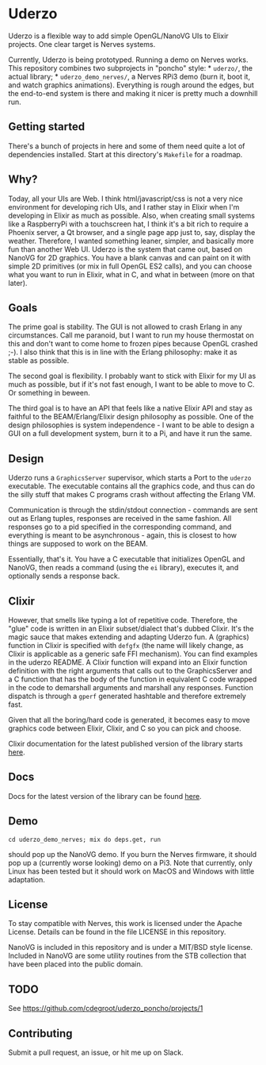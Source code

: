 # Uderzo

Uderzo is a flexible way to add simple OpenGL/NanoVG UIs to Elixir
projects. One clear target is Nerves systems.

Currently, Uderzo is being prototyped. Running a demo on Nerves
works. This repository combines two subprojects in "poncho" style: *
`uderzo/`, the actual library; * `uderzo_demo_nerves/`, a Nerves RPi3
demo (burn it, boot it, and watch graphics animations).  Everything is
rough around the edges, but the end-to-end system is there and making
it nicer is pretty much a downhill run.

## Getting started

There's a bunch of projects in here and some of them need quite a lot
of dependencies installed. Start at this directory's `Makefile` for
a roadmap.

## Why?

Today, all your UIs are Web. I think html/javascript/css is not a very
nice environment for developing rich UIs, and I rather stay in Elixir
when I'm developing in Elixir as much as possible. Also, when creating
small systems like a RaspberryPi with a touchscreen hat, I think it's a
bit rich to require a Phoenix server, a Qt browser, and a single page app
just to, say, display the weather. Therefore, I wanted something leaner,
simpler, and basically more fun than another Web UI. Uderzo is the system
that came out, based on NanoVG for 2D graphics. You have a blank canvas
and can paint on it with simple 2D primitives (or mix in full OpenGL ES2
calls), and you can choose what you want to run in Elixir, what in C,
and what in between (more on that later).

## Goals

The prime goal is stability. The GUI is not allowed to crash Erlang
in any circumstances.  Call me paranoid, but I want to run my house
thermostat on this and don't want to come home to frozen pipes because
OpenGL crashed ;-). I also think that this is in line with the Erlang
philosophy: make it as stable as possible.

The second goal is flexibility. I probably want to stick with Elixir
for my UI as much as possible, but if it's not fast enough, I want to
be able to move to C. Or something in beween.

The third goal is to have an API that feels like a native Elixir API
and stay as faithful to the BEAM/Erlang/Elixir design philosophy as
possible. One of the design philosophies is system independence - I want
to be able to design a GUI on a full development system, burn it to a Pi,
and have it run the same.

## Design

Uderzo runs a `GraphicsServer` supervisor, which starts a Port to the
`uderzo` executable. The executable contains all the graphics code,
and thus can do the silly stuff that makes C programs crash without
affecting the Erlang VM.

Communication is through the stdin/stdout connection - commands are sent
out as Erlang tuples, responses are received in the same fashion. All
responses go to a pid specified in the corresponding command, and
everything is meant to be asynchronous - again, this is closest to how
things are supposed to work on the BEAM.

Essentially, that's it. You have a C executable that initializes OpenGL
and NanoVG, then reads a command (using the `ei` library), executes it,
and optionally sends a response back.

## Clixir

However, that smells like typing a lot of repetitive code. Therefore, the
"glue" code is written in an Elixir subset/dialect that's dubbed Clixir. It's
the magic sauce that makes extending and adapting Uderzo fun. A (graphics) function
in Clixir is specified with `defgfx` (the name will likely change, as Clixir is
applicable as a generic safe FFI mechanism). You can find examples in the uderzo
README. A Clixir function will expand into an Elixir function definition with the right
arguments that calls out to the GraphicsServer and a C function that has the body of
the function in equivalent C code wrapped in the code to demarshall arguments and
marshall any responses. Function dispatch is through a `gperf` generated hashtable
and therefore extremely fast.

Given that all the boring/hard code is generated, it becomes easy to move graphics
code between Elixir, Clixir, and C so you can pick and choose.

Clixir documentation for the latest published version of the library starts
[here](https://hexdocs.pm/uderzo/clixir.html#content).

## Docs

Docs for the latest version of the library can be
found [here](https://hexdocs.pm/uderzo/api-reference.html).

## Demo

`cd uderzo_demo_nerves; mix do deps.get, run`

should pop up the NanoVG demo. If you burn the Nerves firmware, it should pop up a
(currently worse looking) demo on a Pi3. Note that currently, only Linux has been
tested but it should work on MacOS and Windows with little adaptation.

## License

To stay compatible with Nerves, this work is licensed under the Apache License. Details
can be found in the file LICENSE in this repository.

NanoVG is included in this repository and is under a MIT/BSD style license. Included in
NanoVG are some utility routines from the STB collection that have been placed into the
public domain.

## TODO

See https://github.com/cdegroot/uderzo_poncho/projects/1

## Contributing

Submit a pull request, an issue, or hit me up on Slack.
